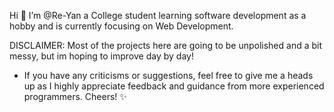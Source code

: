  Hi 👋 I’m @Re-Yan a College student learning software development as a hobby and is currently focusing on Web Development. 

DISCLAIMER: Most of the projects here are going to be unpolished and a bit messy, but im hoping to improve day by day! 

* If you have any criticisms or suggestions, feel free to give me a heads up 
as I highly appreciate feedback and guidance from more experienced programmers. Cheers! ✨

        
<!---
Re-Yan/Re-Yan is a ✨ special ✨ repository because its `README.md` (this file) appears on your GitHub profile.
You can click the Preview link to take a look at your changes.
--->
